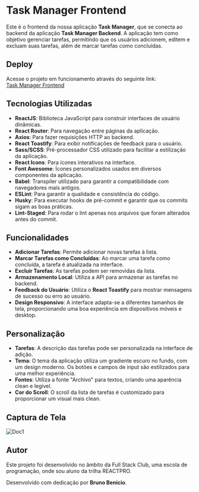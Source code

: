 
# Task Manager Frontend

Este é o frontend da nossa aplicação **Task Manager**, que se conecta ao backend da aplicação **Task Manager Backend**. A aplicação tem como objetivo gerenciar tarefas, permitindo que os usuários adicionem, editem e excluam suas tarefas, além de marcar tarefas como concluídas.

## Deploy

Acesse o projeto em funcionamento através do seguinte link:  
[Task Manager Frontend](https://task-manager-fsc-frontend.vercel.app/)

## Tecnologias Utilizadas

- **ReactJS**: Biblioteca JavaScript para construir interfaces de usuário dinâmicas.
- **React Router**: Para navegação entre páginas da aplicação.
- **Axios**: Para fazer requisições HTTP ao backend.
- **React Toastify**: Para exibir notificações de feedback para o usuário.
- **Sass/SCSS**: Pré-processador CSS utilizado para facilitar a estilização da aplicação.
- **React Icons**: Para ícones interativos na interface.
- **Font Awesome**: Ícones personalizados usados em diversos componentes da aplicação.
- **Babel**: Transpiler utilizado para garantir a compatibilidade com navegadores mais antigos.
- **ESLint**: Para garantir a qualidade e consistência do código.
- **Husky**: Para executar hooks de pré-commit e garantir que os commits sigam as boas práticas.
- **Lint-Staged**: Para rodar o lint apenas nos arquivos que foram alterados antes do commit.

## Funcionalidades

- **Adicionar Tarefas**: Permite adicionar novas tarefas à lista.
- **Marcar Tarefas como Concluídas**: Ao marcar uma tarefa como concluída, a tarefa é atualizada na interface.
- **Excluir Tarefas**: As tarefas podem ser removidas da lista.
- **Armazenamento Local**: Utiliza a API para armazenar as tarefas no backend.
- **Feedback do Usuário**: Utiliza o **React Toastify** para mostrar mensagens de sucesso ou erro ao usuário.
- **Design Responsivo**: A interface adapta-se a diferentes tamanhos de tela, proporcionando uma boa experiência em dispositivos móveis e desktop.

## Personalização

- **Tarefas**: A descrição das tarefas pode ser personalizada na interface de adição.
- **Tema**: O tema da aplicação utiliza um gradiente escuro no fundo, com um design moderno. Os botões e campos de input são estilizados para uma melhor experiência.
- **Fontes**: Utiliza a fonte "Archivo" para textos, criando uma aparência clean e legível.
- **Cor do Scroll**: O scroll da lista de tarefas é customizado para proporcionar um visual mais clean.

## Captura de Tela

![Doc1](https://github.com/user-attachments/assets/83b1834c-c1f0-4f5e-ab7d-80652ad71e33)


## Autor

Este projeto foi desenvolvido no âmbito da Full Stack Club, uma escola de programação, onde sou aluno da trilha REACTPRO.

Desenvolvido com dedicação por **Bruno Benicio**.
